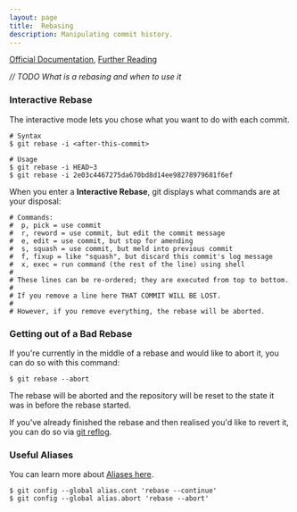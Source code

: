 ```yaml
---
layout: page
title:  Rebasing
description: Manipulating commit history.
---
```

[Official Documentation](https://git-scm.com/docs/git-rebase), [Further Reading](https://git-scm.com/book/en/v2/Git-Branching-Rebasing)

*// TODO What is a rebasing and when to use it*

### Interactive Rebase
The interactive mode lets you chose what you want to do with each commit.

```
# Syntax
$ git rebase -i <after-this-commit>

# Usage
$ git rebase -i HEAD~3
$ git rebase -i 2e03c4467275da670bd8d14ee98278979681f6ef
```

When you enter a **Interactive Rebase**, git displays what commands are at your disposal:
```
# Commands:
#  p, pick = use commit
#  r, reword = use commit, but edit the commit message
#  e, edit = use commit, but stop for amending
#  s, squash = use commit, but meld into previous commit
#  f, fixup = like "squash", but discard this commit's log message
#  x, exec = run command (the rest of the line) using shell
#
# These lines can be re-ordered; they are executed from top to bottom.
#
# If you remove a line here THAT COMMIT WILL BE LOST.
#
# However, if you remove everything, the rebase will be aborted.
```

### Getting out of a Bad Rebase
If you're currently in the middle of a rebase and would like to abort it, you can do so with this command:
```
$ git rebase --abort
```
The rebase will be aborted and the repository will be reset to the state it was in before the rebase started.

If you've already finished the rebase and then realised you'd like to revert it, you can do so via [git reflog](/git/reflog).

### Useful Aliases
You can learn more about [Aliases here](/git/aliases).

```
$ git config --global alias.cont 'rebase --continue'
$ git config --global alias.abort 'rebase --abort'
```
